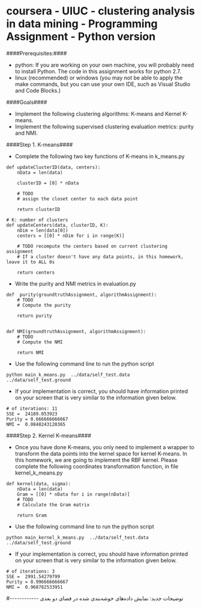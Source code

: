 # coursera - UIUC - clustering analysis in data mining - Programming Assignment - Python version
####Prerequisites:####

* python: If you are working on your own machine, you will probably need to install Python. The code in this assignment works for python 2.7.  
* linux (recommended) or windows (you may not be able to apply the make commands, but you can use your own IDE, such as Visual Studio and Code Blocks.)

####Goals####

* Implement the following clustering algorithms: K-means and Kernel K-means.
* Implement the following supervised clustering evaluation metrics: purity and NMI.

####Step 1. K-means####

* Complete the following two key functions of K-means in k_means.py
```
def updateClusterID(data, centers):
    nData = len(data) 
    
    clusterID = [0] * nData
    
    # TODO 
    # assign the closet center to each data point
    
    return clusterID

# K: number of clusters 
def updateCenters(data, clusterID, K):
    nDim = len(data[0])
    centers = [[0] * nDim for i in range(K)]

    # TODO recompute the centers based on current clustering assignment
    # If a cluster doesn't have any data points, in this homework, leave it to ALL 0s

    return centers 
```

* Write the purity and NMI metrics in evaluation.py 
```
def  purity(groundtruthAssignment, algorithmAssignment):
    # TODO  
    # Compute the purity 
    
    return purity 


def NMI(groundtruthAssignment, algorithmAssignment):
    # TODO
    # Compute the NMI

    return NMI
```

* Use the following command line to run the python script  
```
python main_k_means.py  ../data/self_test.data ../data/self_test.ground
```

* If your implementation is correct, you should have information printed on your screen that is very similar to the information given below.
```
# of iterations: 11
SSE =  24189.053923
Purity = 0.666666666667
NMI =  0.0848243120365
```

####Step 2. Kernel K-means####

* Once you have done K-means, you only need to implement a wrapper to transform the data points into the kernel space for kernel K-means. In this homework, we are going to implement the RBF kernel. Please complete the following coordinates transformation function, in file kernel_k_means.py
```
def kernel(data, sigma):
    nData = len(data)
    Gram = [[0] * nData for i in range(nData)] 
    # TODO
    # Calculate the Gram matrix 

    return Gram 
```

* Use the following command line to run the python script  
```
python main_kernel_k_means.py  ../data/self_test.data ../data/self_test.ground
```

* If your implementation is correct, you should have information printed on your screen that is very similar to the information given below.
```
# of iterations: 3
SSE =  2991.54279799
Purity = 0.996666666667
NMI =  0.968782533951
```


#------------ توضیحات جدید:
نمایش داده‌های خوشه‌بندی شده در فضای دو  بعدی
